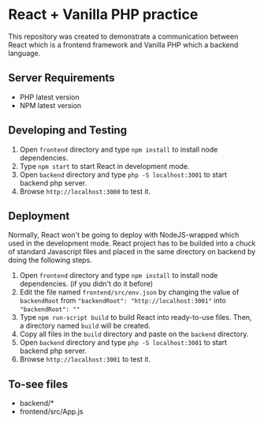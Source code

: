# React + Vanilla PHP practice
This repository was created to demonstrate a communication between React which is a frontend framework and Vanilla PHP which a backend language.

## Server Requirements
- PHP latest version
- NPM latest version

## Developing and Testing
1. Open `frontend` directory and type `npm install` to install node dependencies.
2. Type `npm start` to start React in development mode.
3. Open `backend` directory and type `php -S localhost:3001` to start backend php server.
4. Browse `http://localhost:3000` to test it.

## Deployment
Normally, React won't be going to deploy with NodeJS-wrapped which used in the development mode. React project has to be builded into a chuck of standard Javascript files and placed in the same directory on backend by doing the following steps.

1. Open `frontend` directory and type `npm install` to install node dependencies. (if you didn't do it before)
2. Edit the file named `frontend/src/env.json` by changing the value of `backendRoot` from `"backendRoot": "http://localhost:3001"` into `"backendRoot": ""`
3. Type `npm run-script build` to build React into ready-to-use files. Then, a directory named `build` will be created.
4. Copy all files in the `build` directory and paste on the `backend` directory.
5. Open `backend` directory and type `php -S localhost:3001` to start backend php server.
6. Browse `http://localhost:3001` to test it.

## To-see files
- backend/*
- frontend/src/App.js
